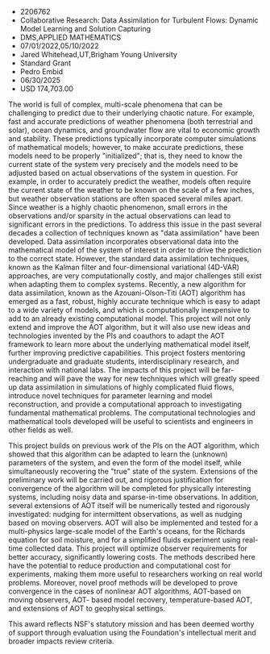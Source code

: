 
* 2206762
* Collaborative Research: Data Assimilation for Turbulent Flows: Dynamic Model Learning and Solution Capturing
* DMS,APPLIED MATHEMATICS
* 07/01/2022,05/10/2022
* Jared Whitehead,UT,Brigham Young University
* Standard Grant
* Pedro Embid
* 06/30/2025
* USD 174,703.00

The world is full of complex, multi-scale phenomena that can be challenging to
predict due to their underlying chaotic nature. For example, fast and accurate
predictions of weather phenomena (both terrestrial and solar), ocean dynamics,
and groundwater flow are vital to economic growth and stability. These
predictions typically incorporate computer simulations of mathematical models;
however, to make accurate predictions, these models need to be properly
"initialized"; that is, they need to know the current state of the system very
precisely and the models need to be adjusted based on actual observations of the
system in question. For example, in order to accurately predict the weather,
models often require the current state of the weather to be known on the scale
of a few inches, but weather observation stations are often spaced several miles
apart. Since weather is a highly chaotic phenomenon, small errors in the
observations and/or sparsity in the actual observations can lead to significant
errors in the predictions. To address this issue in the past several decades a
collection of techniques known as "data assimilation" have been developed. Data
assimilation incorporates observational data into the mathematical model of the
system of interest in order to drive the prediction to the correct state.
However, the standard data assimilation techniques, known as the Kalman filter
and four-dimensional variational (4D-VAR) approaches, are very computationally
costly, and major challenges still exist when adapting them to complex systems.
Recently, a new algorithm for data assimilation, known as the Azouani-Olson-Titi
(AOT) algorithm has emerged as a fast, robust, highly accurate technique which
is easy to adapt to a wide variety of models, and which is computationally
inexpensive to add to an already existing computational model. This project will
not only extend and improve the AOT algorithm, but it will also use new ideas
and technologies invented by the PIs and coauthors to adapt the AOT framework to
learn more about the underlying mathematical model itself, further improving
predictive capabilities. This project fosters mentoring undergraduate and
graduate students, interdisciplinary research, and interaction with national
labs. The impacts of this project will be far-reaching and will pave the way for
new techniques which will greatly speed up data assimilation in simulations of
highly complicated fluid flows, introduce novel techniques for parameter
learning and model reconstruction, and provide a computational approach to
investigating fundamental mathematical problems. The computational technologies
and mathematical tools developed will be useful to scientists and engineers in
other fields as well.

This project builds on previous work of the PIs on the AOT algorithm, which
showed that this algorithm can be adapted to learn the (unknown) parameters of
the system, and even the form of the model itself, while simultaneously
recovering the "true" state of the system. Extensions of the preliminary work
will be carried out, and rigorous justification for convergence of the algorithm
will be completed for physically interesting systems, including noisy data and
sparse-in-time observations. In addition, several extensions of AOT itself will
be numerically tested and rigorously investigated: nudging for intermittent
observations, as well as nudging based on moving observers. AOT will also be
implemented and tested for a multi-physics large-scale model of the Earth's
oceans, for the Richards equation for soil moisture, and for a simplified fluids
experiment using real-time collected data. This project will optimize observer
requirements for better accuracy, significantly lowering costs. The methods
described here have the potential to reduce production and computational cost
for experiments, making them more useful to researchers working on real world
problems. Moreover, novel proof methods will be developed to prove convergence
in the cases of nonlinear AOT algorithms, AOT-based on moving observers, AOT-
based model recovery, temperature-based AOT, and extensions of AOT to
geophysical settings.

This award reflects NSF's statutory mission and has been deemed worthy of
support through evaluation using the Foundation's intellectual merit and broader
impacts review criteria.
